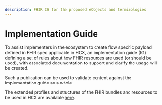 ```yaml
---
description: FHIR IG for the proposed eObjects and terminologies
---
```


# Implementation Guide

To assist implementers in the ecosystem to create flow specific payload defined in FHIR spec applicable in HCX, an implementation guide (IG) defining a set of rules about how FHIR resources are used (or should be used), with associated documentation to support and clarify the usage will be created.

Such a publication can be used to validate content against the implementation guide as a whole.

The extended profiles and structures of the FHIR bundles and resources to be used in HCX are available [here](https://ig.hcxprotocol.io/v0.7/index.html).
